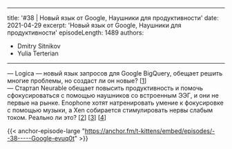 
---
title: '#38 | Новый язык от Google, Наушники для продуктивности'
date: 2021-04-29
excerpt: 'Новый язык от Google, Наушники для продуктивности'
episodeLength: 1489
authors:
  - Dmitry Sitnikov
  - Yulia Terterian
---

— Logica — новый язык запросов для Google BigQuery, обещает решить многие проблемы, но создаст ли он новые? [[1](https://opensource.googleblog.com/2021/04/logica-organizing-your-data-queries.html)]<br/>
— Стартап Neurable обещает повысить продуктивность и помочь сфокусироваться с помощью наушников со встроенным ЭЭГ, и они не первые на рынке. Enophone хотят натренировать умение к фокусировке с помощью музыки, а Xen собирается стимулировать нервы слабым током. Реально ли это? [[2](https://neurable.com)] [[3](https://enophone.com)] [[4](https://neuvanalife.com/pages/using-xen)]

{{< anchor-episode-large "https://anchor.fm/t-kittens/embed/episodes/--38-----Google-evuq0t" >}}
